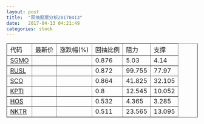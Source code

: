 ```yaml
---
layout: post
title:  "回抽股票分析20170413"
date:   2017-04-13 04:21:49
categories: stock
---
```

<script type="text/javascript">
var stockList = []
stockList.push('gb_sgmo');
stockList.push('gb_rusl');
stockList.push('gb_sco');
stockList.push('gb_kpti');
stockList.push('gb_hos');
stockList.push('gb_nktr');
</script>
<table border="1">
 <tr>
 <td>代码</td>
 <td>最新价</td>
 <td>涨跌幅(%)</td>
 <td>回抽比例</td>
 <td>阻力</td>
 <td>支撑</td>
</tr>
  <tr id="sgmo">
  <td><a href="http://stock.finance.sina.com.cn/usstock/quotes/SGMO.html" target="_blank">SGMO</a></td><td></td><td></td><td>0.876</td><td>5.03</td><td>4.14</td></tr>
  <tr id="rusl">
  <td><a href="http://stock.finance.sina.com.cn/usstock/quotes/RUSL.html" target="_blank">RUSL</a></td><td></td><td></td><td>0.872</td><td>99.755</td><td>77.97</td></tr>
  <tr id="sco">
  <td><a href="http://stock.finance.sina.com.cn/usstock/quotes/SCO.html" target="_blank">SCO</a></td><td></td><td></td><td>0.864</td><td>41.825</td><td>32.105</td></tr>
  <tr id="kpti">
  <td><a href="http://stock.finance.sina.com.cn/usstock/quotes/KPTI.html" target="_blank">KPTI</a></td><td></td><td></td><td>0.8</td><td>12.545</td><td>10.052</td></tr>
  <tr id="hos">
  <td><a href="http://stock.finance.sina.com.cn/usstock/quotes/HOS.html" target="_blank">HOS</a></td><td></td><td></td><td>0.532</td><td>4.365</td><td>3.285</td></tr>
  <tr id="nktr">
  <td><a href="http://stock.finance.sina.com.cn/usstock/quotes/NKTR.html" target="_blank">NKTR</a></td><td></td><td></td><td>0.511</td><td>23.565</td><td>13.095</td></tr>
</table>
